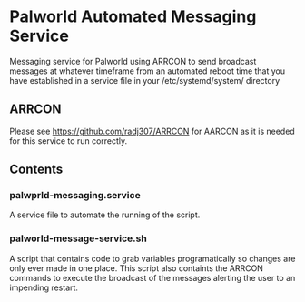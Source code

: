 # Palworld Automated Messaging Service
Messaging service for Palworld using ARRCON to send broadcast messages at whatever timeframe from an automated reboot time that you have established in a service file in your /etc/systemd/system/ directory

## ARRCON
Please see https://github.com/radj307/ARRCON for AARCON as it is needed for this service to run correctly.

## Contents

### palwprld-messaging.service
A service file to automate the running of the script.

### palworld-message-service.sh
A script that contains code to grab variables programatically so changes are only ever made in one place.
This script also containts the ARRCON commands to execute the broadcast of the messages alerting the user to an impending restart.
